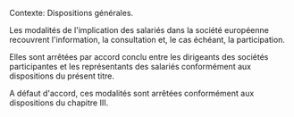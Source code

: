 Contexte: Dispositions générales.

Les modalités de l'implication des salariés dans la société européenne recouvrent l'information, la consultation et, le cas échéant, la participation.

Elles sont arrêtées par accord conclu entre les dirigeants des sociétés participantes et les représentants des salariés conformément aux dispositions du présent titre.

A défaut d'accord, ces modalités sont arrêtées conformément aux dispositions du chapitre III.